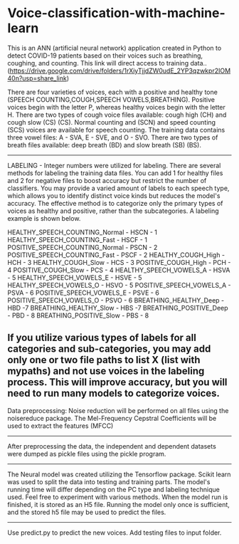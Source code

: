 # Voice-classification-with-machine-learn
This is an ANN (artificial neural network) application created in Python to detect COVID-19 patients based on their voices such as breathing, coughing, and counting.
This link will direct access to training data.. (https://drive.google.com/drive/folders/1rXiyTjjdZW0udE_2YP3qzwkpr2IOM40n?usp=share_link)

There are four varieties of voices, each with a positive and healthy tone (SPEECH COUNTING,COUGH,SPEECH VOWELS,BREATHING). Positive voices begin with the letter P, whereas healthy voices begin with the letter H. There are two types of cough voice files available: cough high (CH) and cough slow (CS) (CS). Normal counting and (SCN) and speed counting (SCS) voices are available for speech counting. The training data contains three vowel files: A - SVA, E - SVE, and O - SVO. There are two types of breath files available: deep breath (BD) and slow breath (SB) (BS).

--------------------------------------------------------------------------------------------------------------------------------------------------------------------
LABELING - Integer numbers were utilized for labeling. There are several methods for labeling the training data files. You can add 1 for healthy files and 2 for negative files to boost accuracy but restrict the number of classifiers. You may provide a varied amount of labels to each speech type, which allows you to identify distinct voice kinds but reduces the model's accuracy. The effective method is to categorize only the primary types of voices as healthy and positive, rather than the subcategories. A labeling example is shown below.

HEALTHY_SPEECH_COUNTING_Normal - HSCN - 1
HEALTHY_SPEECH_COUNTING_Fast - HSCF - 1
POSITIVE_SPEECH_COUNTING_Normal - PSCN - 2
POSITIVE_SPEECH_COUNTING_Fast - PSCF - 2
HEALTHY_COUGH_High - HCH - 3
HEALTHY_COUGH_Slow - HCS - 3
POSITIVE_COUGH_High - PCH - 4
POSITIVE_COUGH_Slow - PCS - 4
HEALTHY_SPEECH_VOWELS_A - HSVA - 5
HEALTHY_SPEECH_VOWELS_E - HSVE - 5
HEALTHY_SPEECH_VOWELS_O - HSVO - 5
POSITIVE_SPEECH_VOWELS_A - PSVA - 6
POSITIVE_SPEECH_VOWELS_E - PSVE - 6
POSITIVE_SPEECH_VOWELS_O - PSVO - 6
BREATHING_HEALTHY_Deep - HBD -7
BREATHING_HEALTHY_Slow - HBS -7 
BREATHING_POSITIVE_Deep - PBD - 8
BREATHING_POSITIVE_Slow - PBS - 8

If you utilize various types of labels for all categories and sub-categories, you may add only one or two file paths to list X (list with mypaths) and not use voices in the labeling process. This will improve accuracy, but you will need to run many models to categorize voices.
-------------------------------------------------------------------------------------------------------------------------------------------------------------------

Data preprocessing:
Noise reduction will be performed on all files using the noisereduce package.
The Mel-Frequency Cepstral Coefficients will be used to extract the features (MFCC)

--------------------------------------------------------------------------------------------------------------------------------------------------------------------

After preprocessing the data, the independent and dependent datasets were dumped as pickle files using the pickle program.

--------------------------------------------------------------------------------------------------------------------------------------------------------------------

The Neural model was created utilizing the Tensorflow package. Scikit learn was used to split the data into testing and training parts. The model's running time will differ depending on the PC type and labeling technique used. Feel free to experiment with various methods. When the model run is finished, it is stored as an H5 file. Running the model only once is sufficient, and the stored h5 file may be used to predict the files.

--------------------------------------------------------------------------------------------------------------------------------------------------------------------

Use predict.py to predict the new voices. Add testing files to input folder. 
